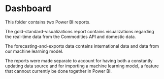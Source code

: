 # Dashboard

This folder contains two Power BI reports.

The gold-standard-visualizations report contains visualizations regarding the real-time data from the Commodities API and domestic data.

The forecasting-and-exports data contains international data and data from our machine learning model.

The reports were made separate to account for having both a constantly updating data source and for importing a machine learning model, a feature that cannout currently be done together in Power BI.
